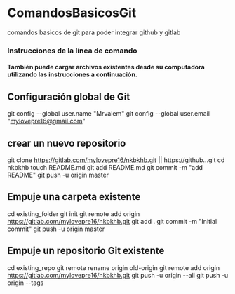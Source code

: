 # ComandosBasicosGit
comandos basicos de git para poder integrar github y gitlab


### Instrucciones de la línea de comando
#### También puede cargar archivos existentes desde su computadora utilizando las instrucciones a continuación.

## Configuración global de Git
  git config --global user.name "Mrvalem"
  git config --global user.email "mylovepre16@gmail.com"

## crear un nuevo repositorio
  git clone https://gitlab.com/mylovepre16/nkbkhb.git  || https://github...git
  cd nkbkhb
  touch README.md
  git add README.md
  git commit -m "add README"
  git push -u origin master

## Empuje una carpeta existente
  cd existing_folder
  git init
  git remote add origin https://gitlab.com/mylovepre16/nkbkhb.git
  git add .
  git commit -m "Initial commit"
  git push -u origin master

## Empuje un repositorio Git existente
  cd existing_repo
  git remote rename origin old-origin
  git remote add origin https://gitlab.com/mylovepre16/nkbkhb.git
  git push -u origin --all
  git push -u origin --tags
